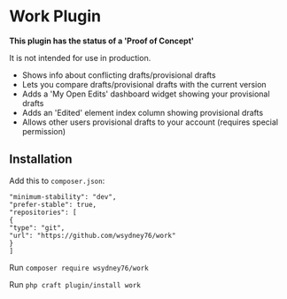 # Work Plugin

__This plugin has the status of a 'Proof of Concept'__ 

It is not intended for use in production.

* Shows info about conflicting drafts/provisional drafts
* Lets you compare drafts/provisional drafts with the current version
* Adds a 'My Open Edits' dashboard widget showing your provisional drafts
* Adds an 'Edited' element index column showing provisional drafts
* Allows other users provisional drafts to your account (requires special permission)

## Installation

Add this to `composer.json`:

```
"minimum-stability": "dev",
"prefer-stable": true,
"repositories": [
{
"type": "git",
"url": "https://github.com/wsydney76/work"
}
]
```

Run `composer require wsydney76/work`

Run `php craft plugin/install work`
